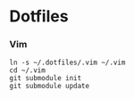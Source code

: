 # Dotfiles

### Vim
```
ln -s ~/.dotfiles/.vim ~/.vim
cd ~/.vim
git submodule init
git submodule update
```

